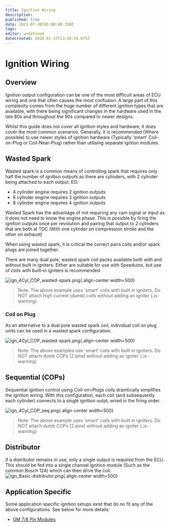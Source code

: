 ```yaml
---
title: Ignition Wiring
description: 
published: true
date: 2021-07-30T05:00:00.250Z
tags: 
editor: undefined
dateCreated: 2020-01-13T13:26:54.675Z
---
```


# Ignition Wiring
## Overview
Ignition output configuration can be one of the most difficult areas of ECU wiring and one that often causes the most confusion. A large part of this complexity comes from the huge number of different ignition types that are available, with there being significant changes in the hardware used in the late 80s and throughout the 90s compared to newer designs. 

Whilst this guide does not cover all ignition styles and hardware, it does cover the most common scenarios. Generally, it is recommended (Where possible) to use newer styles of ignition hardware (Typically 'smart' Coil-on-Plug or Coil-Near-Plug) rather than utilising separate igntion modules. 

## Wasted Spark
Wasted spark is a common means of controlling spark that requires only half the number of ignition outputs as there are cylinders, with 2 cylinder being attached to each output. EG:
* 4 cylinder engine requires 2 ignition outputs
* 6 cylinder engine requires 3 ignition outputs
* 8 cylinder engine requires 4 ignition outputs

Wasted Spark has the advantage of not requiring any cam signal or input as it does not need to know the engine phase. This is possible by firing the ignition outputs once per revolution and pairing that output to 2 cylinders that are both at TDC (With one cylinder on compression stroke and the other on exhaust)

When using wasted spark, it is critical the correct pairs coils and/or spark plugs are joined together. 

There are many dual pole, wasted spark coil packs available both with and without built in igniters. Either are suitable for use with Speeduino, but use of coils with built-in igniters is recommended

![ign_4Cyl_COP_wasted-spark.png](/img/wiring/ign_4Cyl_COP_wasted-spark.png){.align-center width=500}

> Note: The above example uses 'smart' coils with built in igniters. Do NOT attach high current (dumb) coils without adding an igniter
{.is-warning}

### Coil on Plug 
As an alternative to a dual pole wasted spark coil, individual coil on plug units can be used in a wasted spark configuration. 

![ign_4Cyl_COP_wasted-spark.png](/img/wiring/ign_4Cyl_COP_wasted-COP.png){.align-center width=500}

> Note: The above examples use 'smart' coils with built in igniters. Do NOT attach dumb COPs (2 pins) without adding an igniter
{.is-warning}


## Sequential (COPs)
Sequential ignition control using Coil-on=Plugs coils dramtically simplifies the ignition wiring. With this configuration, each coil (and subsequently each cylinder) connects to a single ignition outpt, wired in the firing order. 


![ign_4Cyl_COP_seq.png](/img/wiring/ign_4Cyl_COP_seq.png){.align-center width=500}

> Note: The above example uses 'smart' coils with built in igniters. Do NOT attach dumb COPs (2 pins) without adding an igniter
{.is-warning}

## Distributor
If a distributor remains in use, only a single output is required from the ECU. This should be fed into a single channel ignition module (Such as the common Bosch 124) which can then drive the coil. 
![ign_Basic-distributor.png](/img/wiring/ign_Basic-distributor.png){.align-center width=500}

## Application Specific
Some application specific ignition setups exist that do no fit any of the above configurations. See below for more details:
* [GM 7/8 Pin Modules](/en/configuration/GM_Module)
